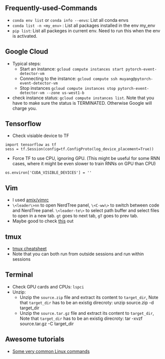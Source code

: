 ## Frequently-used-Commands

- `conda env list` or `conda info --envs`: List all conda envs
- `conda list -n <my_env>` : List all packages installed in the env my_env
- `pip list`: List all packeges in current env. Need to run this when the env is activated.

## Google Cloud
- Typical steps:
  - Start an instance: `gcloud compute instances start pytorch-event-detector-vm `
  - Connecting to the instance: `gcloud compute ssh muyang@pytorch-event-detector-vm` 
  - Stop instances `gcloud compute instances stop pytorch-event-detector-vm --zone us-west1-b`
- check instance status: `gcloud compute instances list`. Note that you have to make sure the status is TERMINATED. Otherwise Google will charge you.

## Tensorflow
- Check visiable device to TF 
```
import tensorflow as tf
sess = tf.Session(config=tf.ConfigProto(log_device_placement=True))
```
- Force TF to use CPU, ignoring GPU. (This might be useful for some RNN cases, where it might be even slower to train RNNs on GPU than CPU)
```
os.environ['CUDA_VISIBLE_DEVICES'] = ''
```

## Vim
- I used [amix/vimrc](https://github.com/amix/vimrc)
- `\<leader\>nn` to open NerdTree panel, `\<C-ww\>` to switch between code and NerdTree panel. `\<leader-te\>` to select path buffer and select files to open in a new tab. `gt` goes to next tab, `gT` goes to prev tab.
- Maybe good to check [this](https://www.freecodecamp.org/news/learn-linux-vim-basic-features-19134461ab85/) out

## tmux
- [tmux cheatsheet](https://tmuxcheatsheet.com/)
- Note that you can both run from outside sessions and run within sessions

## Terminal
- Check GPU cards and CPUs: `lspci`
- Unzip:
  - Unzip the `source.zip` file and extract its content to `target_dir`, Note that `target_dir` has to be an existig direcroty: unzip source.zip -d target_dir
  - Unzip the `source.tar.gz` file and extract its content to `target_dir`, Note that `target_dir` has to be an existig direcroty: tar -xvzf source.tar.gz -C target_dir

## Awesome tutorials
- [Some very common Linux commands](https://linuxtools-rst.readthedocs.io/zh_CN/latest/base/01_use_man.html)
